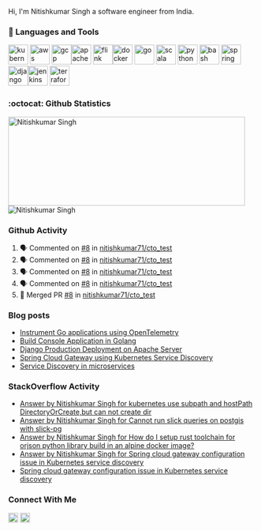 
Hi, I'm Nitishkumar Singh a software engineer from India.

### 🧰 Languages and Tools
<p align="left"><img src="https://www.vectorlogo.zone/logos/kubernetes/kubernetes-icon.svg" alt="kubernetes" width="40" height="40"/> <img src="https://www.vectorlogo.zone/logos/amazon_aws/amazon_aws-ar21.svg" alt="aws" width="40" height="40"/> <img src="https://www.vectorlogo.zone/logos/google_cloud/google_cloud-icon.svg" alt="gcp" width="40" height="40"/><img src="https://www.vectorlogo.zone/logos/apache_spark/apache_spark-ar21.svg" alt="apache spark" width="40" height="40"/> <img src="https://www.vectorlogo.zone/logos/apache_flink/apache_flink-icon.svg" alt="flink" width="40" height="40"/><img src="https://www.vectorlogo.zone/logos/docker/docker-official.svg" alt="docker" width="40" height="40"/> <img src="https://www.vectorlogo.zone/logos/golang/golang-official.svg" alt="go" width="40" height="40"/> <img src="https://www.vectorlogo.zone/logos/scala-lang/scala-lang-icon.svg" alt="scala" width="40" height="40"/> <img src="https://www.vectorlogo.zone/logos/python/python-official.svg" alt="python" width="40" height="40"/> <img src="https://www.vectorlogo.zone/logos/gnu_bash/gnu_bash-icon.svg" alt="bash" width="40" height="40"/> <img src="https://www.vectorlogo.zone/logos/springio/springio-icon.svg" alt="spring" width="40" height="40"/> <img src="https://www.vectorlogo.zone/logos/djangoproject/djangoproject-ar21.svg" alt="django" width="40" height="40"/><img src="https://www.vectorlogo.zone/logos/jenkins/jenkins-icon.svg" alt="jenkins" width="40" height="40"/> <img src="https://www.vectorlogo.zone/logos/terraformio/terraformio-ar21.svg" alt="terraform" width="40" height="40"/>
</p>


### :octocat: Github Statistics
<p align="left">
<img  src="https://github-readme-stats.vercel.app/api?username=nitishkumar71&show_icons=true&theme=radical" alt="Nitishkumar Singh" width="480" height="180" />
<img src="https://github-readme-stats.vercel.app/api/top-langs/?username=nitishkumar71&exclude_repo=blog.nitishkumarsingh.xyz&layout=compact&hide=html&theme=radical&langs_count=10" alt="Nitishkumar Singh"/>
</p>

### Github Activity
<!--START_SECTION:activity-->
1. 🗣 Commented on [#8](https://github.com/nitishkumar71/cto_test/pull/8#issuecomment-1738003843) in [nitishkumar71/cto_test](https://github.com/nitishkumar71/cto_test)
2. 🗣 Commented on [#8](https://github.com/nitishkumar71/cto_test/pull/8#issuecomment-1737982087) in [nitishkumar71/cto_test](https://github.com/nitishkumar71/cto_test)
3. 🗣 Commented on [#8](https://github.com/nitishkumar71/cto_test/pull/8#issuecomment-1737971195) in [nitishkumar71/cto_test](https://github.com/nitishkumar71/cto_test)
4. 🗣 Commented on [#8](https://github.com/nitishkumar71/cto_test/pull/8#issuecomment-1737961188) in [nitishkumar71/cto_test](https://github.com/nitishkumar71/cto_test)
5. 🎉 Merged PR [#8](https://github.com/nitishkumar71/cto_test/pull/8) in [nitishkumar71/cto_test](https://github.com/nitishkumar71/cto_test)
<!--END_SECTION:activity-->

### Blog posts
<!-- BLOG-POST-LIST:START -->
- [Instrument Go applications using OpenTelemetry](https://blog.nitishkumarsingh.xyz/2023-05-22-instrument-go-applications-using-opentelemetry/)
- [Build Console Application in Golang](https://blog.nitishkumarsingh.xyz/2020-10-03-build-console-application-in-golang/)
- [Django Production Deployment on Apache Server](https://blog.nitishkumarsingh.xyz/2020-09-02-django-production-deployment-using-apache-server-and-docker/)
- [Spring Cloud Gateway using Kubernetes Service Discovery](https://blog.nitishkumarsingh.xyz/2019-10-11-spring-cloud-gateway-using-kubernetes-service-discovery/)
- [Service Discovery in microservices](https://blog.nitishkumarsingh.xyz/2019-10-07-service-discvery-in-microservices/)
<!-- BLOG-POST-LIST:END -->

### StackOverflow Activity
<!-- STACKOVERFLOW:START -->
- [Answer by Nitishkumar Singh for kubernetes use subpath and hostPath DirectoryOrCreate,but can not create dir](https://stackoverflow.com/questions/68935563/kubernetes-use-subpath-and-hostpath-directoryorcreate-but-can-not-create-dir/68936237#68936237)
- [Answer by Nitishkumar Singh for Cannot run slick queries on postgis with slick-pg](https://stackoverflow.com/questions/63637096/cannot-run-slick-queries-on-postgis-with-slick-pg/64260108#64260108)
- [Answer by Nitishkumar Singh for How do I setup rust toolchain for orjson python library build in an alpine docker image?](https://stackoverflow.com/questions/62207959/how-do-i-setup-rust-toolchain-for-orjson-python-library-build-in-an-alpine-docke/62400444#62400444)
- [Answer by Nitishkumar Singh for Spring cloud gateway configuration issue in Kubernetes service discovery](https://stackoverflow.com/questions/58366684/spring-cloud-gateway-configuration-issue-in-kubernetes-service-discovery/58470819#58470819)
- [Spring cloud gateway configuration issue in Kubernetes service discovery](https://stackoverflow.com/questions/58366684/spring-cloud-gateway-configuration-issue-in-kubernetes-service-discovery)
<!-- STACKOVERFLOW:END -->

### Connect With Me
<a href="https://www.linkedin.com/in/nitishkumarsingh71/" target="blank"><img align="center" src="https://www.vectorlogo.zone/logos/linkedin/linkedin-icon.svg" alt="nitishkumar71" width="20" height="20"/></a>
<a href="https://twitter.com/Nitishkumar071" target="blank"><img align="center" src="https://www.vectorlogo.zone/logos/twitter/twitter-icon.svg" alt="nitishkumar071" width="20" height="20"/></a>
